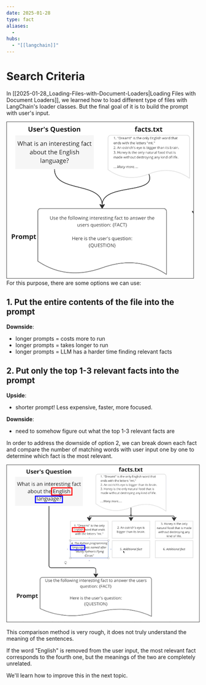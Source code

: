 ```yaml
---
date: 2025-01-28
type: fact
aliases:
  -
hubs:
  - "[[langchain]]"
---
```


# Search Criteria

In [[2025-01-28_Loading-Files-with-Document-Loaders|Loading Files with Document Loaders]], we learned how to load different type of files with LangChain's loader classes. But the final goal of it is to build the prompt with user's input.

![build-prompt.png](../assets/imgs/build-prompt.png)
For this purpose, there are some options we can use:

## 1. Put the entire contents of the file into the prompt

**Downside**:
- longer prompts = costs more to run
- longer prompts = takes longer to run
- longer prompts = LLM has a harder time finding relevant facts

## 2. Put only the top 1-3 relevant facts into the prompt

**Upside**:
- shorter prompt! Less expensive, faster, more focused.

**Downside**:
- need to somehow figure out what the top 1-3 relevant facts are

In order to address the downside of option 2, we can break down each fact and compare the number of matching words with user input one by one to determine which fact is the most relevant.

![split-fact-and-match-word.png](../assets/imgs/split-fact-and-match-word.png)

This comparison method is very rough, it does not truly understand the meaning of the sentences.

If the word "English" is removed from the user input, the most relevant fact corresponds to the fourth one, but the meanings of the two are completely unrelated.

We'll learn how to improve this in the next topic.



